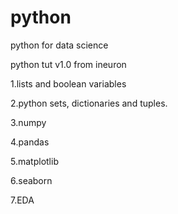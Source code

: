 # python
python for data science 

python tut v1.0 from ineuron

1.lists and boolean variables

2.python sets, dictionaries and tuples.

3.numpy 

4.pandas

5.matplotlib

 6.seaborn 
 
 7.EDA


